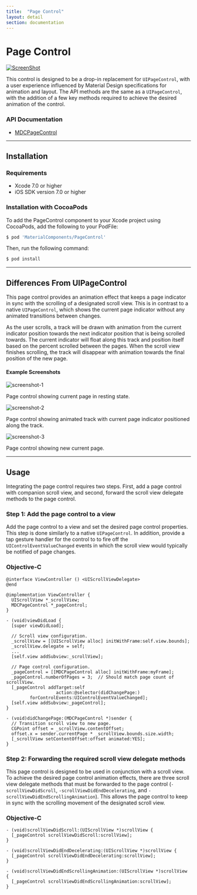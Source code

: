 ```yaml
---
title:  "Page Control"
layout: detail
section: documentation
---
```

# Page Control


<!--<div class="ios-animation right" markdown="1">-->  
  <!--<video src="docs/assets/MDCPageControl_video.mp4" autoplay loop></video>-->
  [![ScreenShot](docs/assets/MDCPageControl_screenshot-1.png)](docs/assets/MDCPageControl_video.mp4)
<!--</div>-->


This control is designed to be a drop-in replacement for `UIPageControl`, with a user experience 
influenced by Material Design specifications for animation and layout. The API methods are the
same as a `UIPageControl`, with the addition of a few key methods required to achieve the
desired animation of the control.
<!--{: .intro }-->


### API Documentation

<ul class="icon-list">
  <li class="icon-link"><a href="/apidocs/PageControl/Classes/MDCPageControl.html">MDCPageControl</a></li>
</ul>


- - -

## Installation

### Requirements

- Xcode 7.0 or higher
- iOS SDK version 7.0 or higher

### Installation with CocoaPods

To add the PageControl component to your Xcode project using CocoaPods, add the following to your PodFile:

~~~ bash
$ pod 'MaterialComponents/PageControl'
~~~

Then, run the following command:

~~~ bash
$ pod install
~~~


- - -

## Differences From UIPageControl

This page control provides an animation effect that keeps a page indicator in sync with the
scrolling of a designated scroll view. This is in contrast to a native `UIPageControl`, which 
shows the current page indicator without any animated transitions between changes.

As the user scrolls, a track will be drawn with animation from the current indicator position
towards the next indicator position that is being scrolled towards. The current indicator will
float along this track and position itself based on the percent scrolled between the pages.
When the scroll view finishes scrolling, the track will disappear with animation towards the
final position of the new page.


#### Example Screenshots


![screenshot-1](docs/assets/MDCPageControl_screenshot-1.png)
<!--{: .ios-screenshot .right }-->
Page control showing current page in resting state.
<!--{: .clear-after }-->


![screenshot-2](docs/assets/MDCPageControl_screenshot-2.png)
<!--{: .ios-screenshot .right }-->
Page control showing animated track with current page indicator positioned along the track.
<!--{: .clear-after }-->


![screenshot-3](docs/assets/MDCPageControl_screenshot-3.png)
<!--{: .ios-screenshot .right }-->
Page control showing new current page.
<!--{: .clear-after }-->


- - -

## Usage

Integrating the page control requires two steps. First, add a page control with companion scroll view, and second, forward the scroll view delegate methods to the page control.

### Step 1: Add the page control to a view

Add the page control to a view and set the desired page control properties. This step is done similarly to a native `UIPageControl`. In addition, provide a tap gesture handler for the control to to fire off the `UIControlEventValueChanged` events in which the scroll view would typically be notified of page changes.

<!--<div class="material-code-render" markdown="1">-->
### Objective-C

~~~ objc
@interface ViewController () <UIScrollViewDelegate>
@end

@implementation ViewController {
  UIScrollView *_scrollView;
  MDCPageControl *_pageControl;
}

- (void)viewDidLoad {
  [super viewDidLoad];

  // Scroll view configuration.
  _scrollView = [[UIScrollView alloc] initWithFrame:self.view.bounds];
  _scrollView.delegate = self;
  ...
  [self.view addSubview:_scrollView];

  // Page control configuration.
  _pageControl = [[MDCPageControl alloc] initWithFrame:myFrame];
  _pageControl.numberOfPages = 3;  // Should match page count of scrollView.
  [_pageControl addTarget:self
                   action:@selector(didChangePage:)
         forControlEvents:UIControlEventValueChanged];
  [self.view addSubview:_pageControl];
}

- (void)didChangePage:(MDCPageControl *)sender {
  // Transition scroll view to new page.
  CGPoint offset = _scrollView.contentOffset;
  offset.x = sender.currentPage * _scrollView.bounds.size.width;
  [_scrollView setContentOffset:offset animated:YES];
}
~~~

<!--</div>-->


### Step 2: Forwarding the required scroll view delegate methods

This page control is designed to be used in conjunction with a scroll view. To achieve the desired page control animation effects, there are three scroll view delegate methods that must be forwarded to the page control (`-scrollViewDidScroll`, `-scrollViewDidEndDecelerating`, and `-scrollViewDidEndScrollingAnimation`). This allows the page control to keep in sync with the scrolling movement of the designated scroll view.

<!--<div class="material-code-render" markdown="1">-->
### Objective-C

~~~ objc
- (void)scrollViewDidScroll:(UIScrollView *)scrollView {
  [_pageControl scrollViewDidScroll:scrollView];
}

- (void)scrollViewDidEndDecelerating:(UIScrollView *)scrollView {
  [_pageControl scrollViewDidEndDecelerating:scrollView];
}

- (void)scrollViewDidEndScrollingAnimation:(UIScrollView *)scrollView {
  [_pageControl scrollViewDidEndScrollingAnimation:scrollView];
}
~~~

<!--</div>-->
